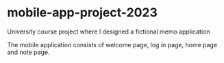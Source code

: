 # mobile-app-project-2023

University course project where I designed a fictional memo application

The mobile application consists of welcome page, log in page, home page and note page.
